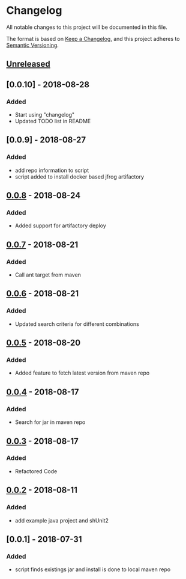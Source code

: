 # Changelog
All notable changes to this project will be documented in this file.

The format is based on [Keep a Changelog](https://keepachangelog.com/en/1.0.0/),
and this project adheres to [Semantic Versioning](https://semver.org/spec/v2.0.0.html).

## [Unreleased]

## [0.0.10] - 2018-08-28
### Added
- Start using "changelog"
- Updated TODO list in README


## [0.0.9] - 2018-08-27
### Added
- add repo information to script
- script added to install docker based jfrog artifactory


## [0.0.8] - 2018-08-24
### Added
- Added support for artifactory deploy


## [0.0.7] - 2018-08-21
### Added
- Call ant target from maven

## [0.0.6] - 2018-08-21
### Added
- Updated search criteria for different combinations


## [0.0.5] - 2018-08-20
### Added
- Added feature to fetch latest version from maven repo

## [0.0.4] - 2018-08-17
### Added
- Search for jar in maven repo


## [0.0.3] - 2018-08-17
### Added
- Refactored Code


## [0.0.2] - 2018-08-11
### Added
- add example java project and shUnit2

## [0.0.1] - 2018-07-31
### Added
- script finds existings jar and install is done to local maven repo


[Unreleased]: https://github.com/olivierlacan/keep-a-changelog/compare/v1.0.0...HEAD
[1.0.0]: https://github.com/olivierlacan/keep-a-changelog/compare/v0.3.0...v1.0.0
[0.3.0]: https://github.com/olivierlacan/keep-a-changelog/compare/v0.2.0...v0.3.0
[0.2.0]: https://github.com/olivierlacan/keep-a-changelog/compare/v0.1.0...v0.2.0
[0.1.0]: https://github.com/olivierlacan/keep-a-changelog/compare/v0.0.8...v0.1.0
[0.0.8]: https://github.com/olivierlacan/keep-a-changelog/compare/v0.0.7...v0.0.8
[0.0.7]: https://github.com/olivierlacan/keep-a-changelog/compare/v0.0.6...v0.0.7
[0.0.6]: https://github.com/olivierlacan/keep-a-changelog/compare/v0.0.5...v0.0.6
[0.0.5]: https://github.com/olivierlacan/keep-a-changelog/compare/v0.0.4...v0.0.5
[0.0.4]: https://github.com/olivierlacan/keep-a-changelog/compare/v0.0.3...v0.0.4
[0.0.3]: https://github.com/olivierlacan/keep-a-changelog/compare/v0.0.2...v0.0.3
[0.0.2]: https://github.com/olivierlacan/keep-a-changelog/compare/v0.0.1...v0.0.2
